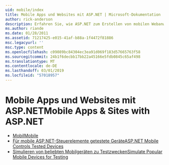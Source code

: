```yaml
---
uid: mobile/index
title: Mobile Apps und Websites mit ASP.NET | Microsoft-Dokumentation
author: rick-anderson
description: Erfahren Sie, wie ASP.NET zum Erstellen von mobilen Webanwendungen erleichtert
ms.author: riande
ms.date: 01/28/2011
ms.assetid: 71217425-e015-41af-b88a-1f4472f81886
msc.legacyurl: ''
msc.type: content
ms.openlocfilehash: c09089bc84304ec3ea91d069f183d57665763f58
ms.sourcegitcommit: 24b1f6decbb17bb22a45166e5fdb0845c65af498
ms.translationtype: MT
ms.contentlocale: de-DE
ms.lasthandoff: 03/01/2019
ms.locfileid: "57018957"
---
```

<a name="mobile-apps--sites-with-aspnet"></a><span data-ttu-id="f3c08-103">Mobile Apps und Websites mit ASP.NET</span><span class="sxs-lookup"><span data-stu-id="f3c08-103">Mobile Apps & Sites with ASP.NET</span></span>
====================
- [<span data-ttu-id="f3c08-104">Mobil</span><span class="sxs-lookup"><span data-stu-id="f3c08-104">Mobile</span></span>](overview.md)
- [<span data-ttu-id="f3c08-105">Für mobile ASP.NET-Steuerelemente getestete Geräte</span><span class="sxs-lookup"><span data-stu-id="f3c08-105">ASP.NET Mobile Controls Tested Devices</span></span>](tested-devices.md)
- [<span data-ttu-id="f3c08-106">Simulieren von beliebten Mobilgeräten zu Testzwecken</span><span class="sxs-lookup"><span data-stu-id="f3c08-106">Simulate Popular Mobile Devices for Testing</span></span>](device-simulators.md)
